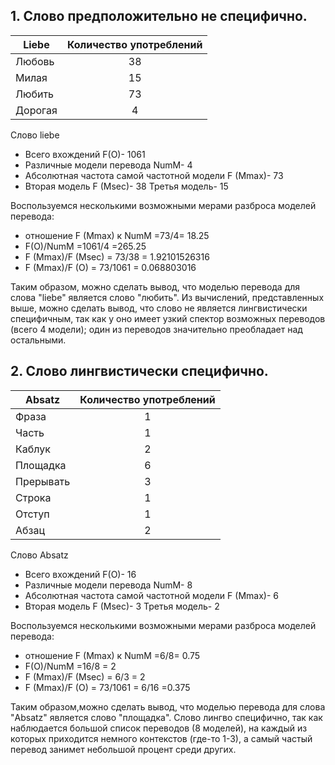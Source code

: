 ## 1. Слово предположительно не специфично.
Liebe|Количество употреблений
---|:---:
Любовь|38
Милая|15
Любить|73
Дорогая|4

Слово liebe
- Всего вхождений F(O)- 1061
- Различные модели перевода NumM- 4
- Абсолютная частота самой частотной модели F (Mmax)- 73
- Вторая модель F (Msec)- 38
Третья модель- 15

Воспользуемся несколькими возможными мерами разброса моделей перевода:
- отношение F (Mmax) к NumM =73/4= 18.25
- F(O)/NumM =1061/4 =265.25
- F (Mmax)/F (Msec) = 73/38 = 1.92101526316
- F (Mmax)/F (O) = 73/1061 = 0.068803016

Таким образом, можно сделать вывод, что моделью перевода для слова "liebe" является слово "любить". Из вычислений, представленных выше, можно сделать вывод, что слово не является лингвистически специфичным, так как у оно имеет узкий спектор возможных переводов (всего 4 модели); один из переводов значительно преобладает над остальными. 

## 2. Слово лингвистически специфично.
Absatz|Количество употреблений
---|:---:
Фраза|1
Часть|1
Каблук|2
Площадка|6
Прерывать|3
Строка|1
Отступ|1
Абзац|2

Слово Absatz
- Всего вхождений F(O)- 16
- Различные модели перевода NumM- 8
- Абсолютная частота самой частотной модели F (Mmax)- 6
- Вторая модель F (Msec)- 3
Третья модель- 2

Воспользуемся несколькими возможными мерами разброса моделей перевода:
- отношение F (Mmax) к NumM =6/8= 0.75 
- F(O)/NumM =16/8 = 2
- F (Mmax)/F (Msec) = 6/3 = 2
- F (Mmax)/F (O) = 73/1061 = 6/16 =0.375

Таким образом,можно сделать вывод, что моделью перевода для слова "Absatz" является слово "площадка". Слово лингво специфично, так как наблюдается большой список переводов (8 моделей), на каждый из которых приходится немного контекстов (где-то 1-3), а самый частый перевод занимет небольшой процент среди других. 




